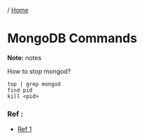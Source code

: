 / [Home](index.md)

# MongoDB Commands

**Note:** notes



How to stop mongod?
```
top | grep mongod
find pid
kill <pid>
```

### Ref :

  * [Ref 1](https://stackoverflow.com/questions/11774887/how-to-stop-mongo-db-in-one-command)
